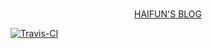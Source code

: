<p align="center">
	<br/>
  <a href="https://haif.fun" target="_blank">
    HAIFUN'S BLOG
  </a>
</p>
<a href="https://travis-ci.com/github/haifuncn/haifuncn.github.io" target="_blank" style="display:inline-block" class="not-print"><img src="https://api.travis-ci.com/haifuncn/haifuncn.github.io.svg?branch=master" alt="Travis-CI"></a>
